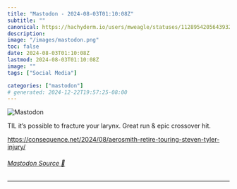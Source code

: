 ```yaml
---
title: "Mastodon - 2024-08-03T01:10:08Z"
subtitle: ""
canonical: https://hachyderm.io/users/mweagle/statuses/112895420564393273
description:
image: "/images/mastodon.png"
toc: false
date: 2024-08-03T01:10:08Z
lastmod: 2024-08-03T01:10:08Z
image: ""
tags: ["Social Media"]

categories: ["mastodon"]
# generated: 2024-12-22T19:57:25-08:00
---
```

![Mastodon](/images/mastodon.png)

<p>TIL it’s possible to fracture your larynx. Great run &amp; epic crossover hit. </p><p><a href="https://consequence.net/2024/08/aerosmith-retire-touring-steven-tyler-injury/" target="_blank" rel="nofollow noopener noreferrer" translate="no"><span class="invisible">https://</span><span class="ellipsis">consequence.net/2024/08/aerosm</span><span class="invisible">ith-retire-touring-steven-tyler-injury/</span></a></p>


###### [Mastodon Source 🐘](https://hachyderm.io/@mweagle/112895420564393273)

___
